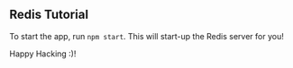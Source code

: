 ## Redis Tutorial

To start the app, run `npm start`. This will start-up the Redis server for you!

Happy Hacking :)! 